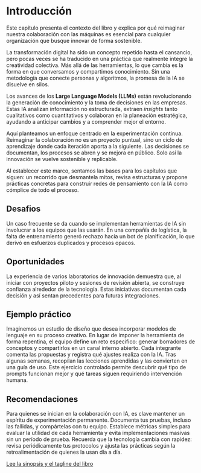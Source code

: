 # Introducción

Este capítulo presenta el contexto del libro y explica por qué reimaginar nuestra colaboración con las máquinas es esencial para cualquier organización que busque innovar de forma sostenible.

La transformación digital ha sido un concepto repetido hasta el cansancio, pero pocas veces se ha traducido en una práctica que realmente integre la creatividad colectiva. Más allá de las herramientas, lo que cambia es la forma en que conversamos y compartimos conocimiento. Sin una metodología que conecte personas y algoritmos, la promesa de la IA se disuelve en silos.

Los avances de los **Large Language Models (LLMs)** están revolucionando la generación de conocimiento y la toma de decisiones en las empresas. Estas IA analizan información no estructurada, extraen *insights* tanto cualitativos como cuantitativos y colaboran en la planeación estratégica, ayudando a anticipar cambios y a comprender mejor el entorno.

Aquí planteamos un enfoque centrado en la experimentación continua. Reimaginar la colaboración no es un proyecto puntual, sino un ciclo de aprendizaje donde cada iteración aporta a la siguiente. Las decisiones se documentan, los procesos se abren y se mejora en público. Solo así la innovación se vuelve sostenible y replicable.

Al establecer este marco, sentamos las bases para los capítulos que siguen: un recorrido que desmantela mitos, revisa estructuras y propone prácticas concretas para construir redes de pensamiento con la IA como cómplice de todo el proceso.

## Desafios

Un caso frecuente se da cuando se implementan herramientas de IA sin involucrar a los equipos que las usarán. En una compañía de logística, la falta de entrenamiento generó rechazo hacia un bot de planificación, lo que derivó en esfuerzos duplicados y procesos opacos.

## Oportunidades

La experiencia de varios laboratorios de innovación demuestra que, al iniciar con proyectos piloto y sesiones de revisión abierta, se construye confianza alrededor de la tecnología. Estas iniciativas documentan cada decisión y así sentan precedentes para futuras integraciones.

## Ejemplo práctico

Imaginemos un estudio de diseño que desea incorporar modelos de lenguaje en su
proceso creativo. En lugar de imponer la herramienta de forma repentina, el
equipo define un reto específico: generar borradores de conceptos y compartirlos
en un canal interno abierto. Cada integrante comenta las propuestas y registra
qué ajustes realiza con la IA. Tras algunas semanas, recopilan las lecciones
aprendidas y las convierten en una guía de uso. Este ejercicio controlado
permite descubrir qué tipo de prompts funcionan mejor y qué tareas siguen
requiriendo intervención humana.

## Recomendaciones

Para quienes se inician en la colaboración con IA, es clave mantener un espíritu
de experimentación permanente. Documenta tus pruebas, incluso las fallidas, y
compártelas con tu equipo. Establece métricas simples para evaluar la utilidad
de cada herramienta y evita implementaciones masivas sin un período de prueba.
Recuerda que la tecnología cambia con rapidez: revisa periódicamente tus
protocolos y ajusta las prácticas según la retroalimentación de quienes la usan
día a día.

[Lee la sinopsis y el tagline del libro](../libro_tagline_sinopsis.md)
